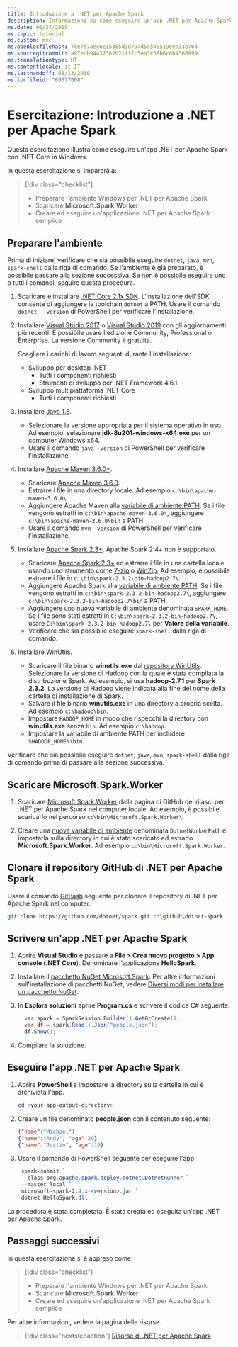 ```yaml
---
title: Introduzione a .NET per Apache Spark
description: Informazioni su come eseguire un'app .NET per Apache Spark usando .NET Core in Windows.
ms.date: 06/27/2019
ms.topic: tutorial
ms.custom: mvc
ms.openlocfilehash: 7ce7d7aec6c15385d3d797d5a548519eea33b764
ms.sourcegitcommit: a97ecb94437362b21fffc5eb3c38b6c0b4368999
ms.translationtype: HT
ms.contentlocale: it-IT
ms.lasthandoff: 08/13/2019
ms.locfileid: "69577008"
---
```

# <a name="tutorial-get-started-with-net-for-apache-spark"></a>Esercitazione: Introduzione a .NET per Apache Spark

Questa esercitazione illustra come eseguire un'app .NET per Apache Spark con .NET Core in Windows.

In questa esercitazione si imparerà a:

> [!div class="checklist"]
> * Preparare l'ambiente Windows per .NET per Apache Spark
> * Scaricare **Microsoft.Spark.Worker**
> * Creare ed eseguire un'applicazione .NET per Apache Spark semplice

## <a name="prepare-your-environment"></a>Preparare l'ambiente

Prima di iniziare, verificare che sia possibile eseguire `dotnet`, `java`, `mvn`, `spark-shell` dalla riga di comando. Se l'ambiente è già preparato, è possibile passare alla sezione successiva. Se non è possibile eseguire uno o tutti i comandi, seguire questa procedura.

1. Scaricare e installare [.NET Core 2.1x SDK](https://dotnet.microsoft.com/download/dotnet-core/2.1). L'installazione dell'SDK consente di aggiungere la toolchain `dotnet` a PATH. Usare il comando `dotnet --version` di PowerShell per verificare l'installazione.

2. Installare [Visual Studio 2017](https://www.visualstudio.com/downloads/) o [Visual Studio 2019](https://visualstudio.microsoft.com/vs/preview/) con gli aggiornamenti più recenti. È possibile usare l'edizione Community, Professional o Enterprise. La versione Community è gratuita.

   Scegliere i carichi di lavoro seguenti durante l'installazione:
      * Sviluppo per desktop .NET
          * Tutti i componenti richiesti
          * Strumenti di sviluppo per .NET Framework 4.6.1
      * Sviluppo multipiattaforma .NET Core
          * Tutti i componenti richiesti

3. Installare [Java 1.8](https://www.oracle.com/technetwork/java/javase/downloads/jdk8-downloads-2133151.html).

    * Selezionare la versione appropriata per il sistema operativo in uso. Ad esempio, selezionare **jdk-8u201-windows-x64.exe** per un computer Windows x64.
    * Usare il comando `java -version` di PowerShell per verificare l'installazione.

4. Installare [Apache Maven 3.6.0+](https://maven.apache.org/download.cgi).
    * Scaricare [Apache Maven 3.6.0](http://mirror.metrocast.net/apache/maven/maven-3/3.6.0/binaries/apache-maven-3.6.0-bin.zip).
    * Estrarre i file in una directory locale. Ad esempio `c:\bin\apache-maven-3.6.0\`.
    * Aggiungere Apache Maven alla [variabile di ambiente PATH](https://www.java.com/en/download/help/path.xml). Se i file vengono estratti in `c:\bin\apache-maven-3.6.0\`, aggiungere `c:\bin\apache-maven-3.6.0\bin` a PATH.
    * Usare il comando `mvn -version` di PowerShell per verificare l'installazione.

5. Installare [Apache Spark 2.3+](https://spark.apache.org/downloads.html). Apache Spark 2.4+ non è supportato.
    * Scaricare [Apache Spark 2.3+](https://spark.apache.org/downloads.html) ed estrarre i file in una cartella locale usando uno strumento come [7-zip](https://www.7-zip.org/) o [WinZip](https://www.winzip.com/). Ad esempio, è possibile estrarre i file in `c:\bin\spark-2.3.2-bin-hadoop2.7\`.
    * Aggiungere Apache Spark alla [variabile di ambiente PATH](https://www.java.com/en/download/help/path.xml). Se i file vengono estratti in `c:\bin\spark-2.3.2-bin-hadoop2.7\`, aggiungere `c:\bin\spark-2.3.2-bin-hadoop2.7\bin` a PATH.
    * Aggiungere una [nuova variabile di ambiente](https://www.java.com/en/download/help/path.xml) denominata `SPARK_HOME`. Se i file sono stati estratti in `C:\bin\spark-2.3.2-bin-hadoop2.7\`, usare `C:\bin\spark-2.3.2-bin-hadoop2.7\` per **Valore della variabile**.
    * Verificare che sia possibile eseguire `spark-shell` dalla riga di comando.

6. Installare [WinUtils](https://github.com/steveloughran/winutils).
    * Scaricare il file binario **winutils.exe** dal [repository WinUtils](https://github.com/steveloughran/winutils). Selezionare la versione di Hadoop con la quale è stata compilata la distribuzione Spark. Ad esempio, si usa **hadoop-2.7.1** per **Spark 2.3.2**. La versione di Hadoop viene indicata alla fine del nome della cartella di installazione di Spark.
    * Salvare il file binario **winutils.exe** in una directory a propria scelta. Ad esempio `c:\hadoop\bin`.
    * Impostare `HADOOP_HOME` in modo che rispecchi la directory con **winutils.exe** senza `bin`. Ad esempio `c:\hadoop`.
    * Impostare la variabile di ambiente PATH per includere `%HADOOP_HOME%\bin`.

Verificare che sia possibile eseguire `dotnet`, `java`, `mvn`, `spark-shell` dalla riga di comando prima di passare alla sezione successiva.

## <a name="download-the-microsoftsparkworker-release"></a>Scaricare Microsoft.Spark.Worker

1. Scaricare [Microsoft.Spark.Worker](https://github.com/dotnet/spark/releases) dalla pagina di GitHub dei rilasci per .NET per Apache Spark nel computer locale. Ad esempio, è possibile scaricarlo nel percorso `c:\bin\Microsoft.Spark.Worker\`.

2. Creare una [nuova variabile di ambiente](https://www.java.com/en/download/help/path.xml) denominata `DotnetWorkerPath` e impostarla sulla directory in cui è stato scaricato ed estratto **Microsoft.Spark.Worker**. Ad esempio `c:\bin\Microsoft.Spark.Worker`.

## <a name="clone-the-net-for-apache-spark-github-repo"></a>Clonare il repository GitHub di .NET per Apache Spark

Usare il comando [GitBash](https://gitforwindows.org/) seguente per clonare il repository di .NET per Apache Spark nel computer.

```bash
git clone https://github.com/dotnet/spark.git c:\github\dotnet-spark
```

## <a name="write-a-net-for-apache-spark-app"></a>Scrivere un'app .NET per Apache Spark

1. Aprire **Visual Studio** e passare a **File > Crea nuovo progetto > App console (.NET Core**). Denominare l'applicazione **HelloSpark**.

2. Installare il [pacchetto NuGet Microsoft.Spark](https://www.nuget.org/profiles/spark). Per altre informazioni sull'installazione di pacchetti NuGet, vedere [Diversi modi per installare un pacchetto NuGet](https://docs.microsoft.com/nuget/consume-packages/ways-to-install-a-package).

3. In **Esplora soluzioni** aprire **Program.cs** e scrivere il codice C# seguente:

   ```csharp
     var spark = SparkSession.Builder().GetOrCreate();
     var df = spark.Read().Json("people.json");
     df.Show();
   ```

4. Compilare la soluzione.

## <a name="run-your-net-for-apache-spark-app"></a>Eseguire l'app .NET per Apache Spark

1. Aprire **PowerShell** e impostare la directory sulla cartella in cui è archiviata l'app.

   ```powershell
   cd <your-app-output-directory>
   ```

2. Creare un file denominato **people.json** con il contenuto seguente:

   ```json
   {"name":"Michael"}
   {"name":"Andy", "age":30}
   {"name":"Justin", "age":19}
   ```

3. Usare il comando di PowerShell seguente per eseguire l'app:

   ```powershell
    spark-submit `
    --class org.apache.spark.deploy.dotnet.DotnetRunner `
    --master local `
    microsoft-spark-2.4.x-<version>.jar `
    dotnet HelloSpark.dll
    ```

La procedura è stata completata. È stata creata ed eseguita un'app .NET per Apache Spark.

## <a name="next-steps"></a>Passaggi successivi

In questa esercitazione si è appreso come:
> [!div class="checklist"]
> * Preparare l'ambiente Windows per .NET per Apache Spark
> * Scaricare **Microsoft.Spark.Worker**
> * Creare ed eseguire un'applicazione .NET per Apache Spark semplice

Per altre informazioni, vedere la pagina delle risorse.
> [!div class="nextstepaction"]
> [Risorse di .NET per Apache Spark](../resources/index.md)
